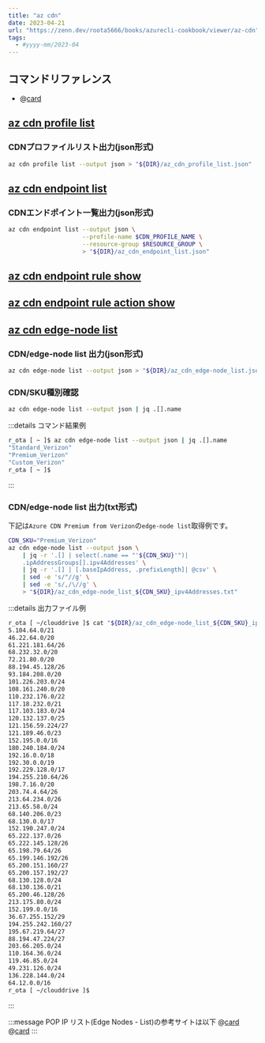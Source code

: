 ```yaml
---
title: "az cdn"
date: 2023-04-21
url: "https://zenn.dev/roota5666/books/azurecli-cookbook/viewer/az-cdn"
tags:
  - #yyyy-mm/2023-04
---
```


## コマンドリファレンス

- @[card](https://learn.microsoft.com/ja-jp/cli/azure/cdn?view=azure-cli-latest)

## [az cdn profile list](https://learn.microsoft.com/ja-jp/cli/azure/cdn/profile?view=azure-cli-latest#az-cdn-profile-list)

### CDNプロファイルリスト出力(json形式)

```bash
az cdn profile list --output json > "${DIR}/az_cdn_profile_list.json"
```

## [az cdn endpoint list](https://learn.microsoft.com/ja-jp/cli/azure/cdn/endpoint?view=azure-cli-latest#az-cdn-endpoint-list)

### CDNエンドポイント一覧出力(json形式)

```bash
az cdn endpoint list --output json \
                     --profile-name $CDN_PROFILE_NAME \
                     --resource-group $RESOURCE_GROUP \
                     > "${DIR}/az_cdn_endpoint_list.json"
```

## [az cdn endpoint rule show](https://learn.microsoft.com/ja-jp/cli/azure/cdn/endpoint/rule?view=azure-cli-latest#az-cdn-endpoint-rule-show)

## [az cdn endpoint rule action show](https://learn.microsoft.com/ja-jp/cli/azure/cdn/endpoint/rule/action?view=azure-cli-latest#az-cdn-endpoint-rule-action-show)

## [az cdn edge-node list](https://learn.microsoft.com/ja-jp/cli/azure/cdn/edge-node?view=azure-cli-latest#az-cdn-edge-node-list)

### CDN/edge-node list 出力(json形式)

```bash
az cdn edge-node list --output json > "${DIR}/az_cdn_edge-node_list.json"
```

### CDN/SKU種別確認

```bash
az cdn edge-node list --output json | jq .[].name
```

:::details コマンド結果例

```bash
r_ota [ ~ ]$ az cdn edge-node list --output json | jq .[].name
"Standard_Verizon"
"Premium_Verizon"
"Custom_Verizon"
r_ota [ ~ ]$ 
```

:::

### CDN/edge-node list 出力(txt形式)

下記は`Azure CDN Premium from Verizon`の`edge-node list`取得例です。

```bash
CDN_SKU="Premium_Verizon"
az cdn edge-node list --output json \
    | jq -r '.[] | select(.name == "'${CDN_SKU}'")| 
    .ipAddressGroups[].ipv4Addresses' \
    | jq -r '.[] | [.baseIpAddress, .prefixLength]| @csv' \
    | sed -e 's/"//g' \
    | sed -e 's/,/\//g' \
    > "${DIR}/az_cdn_edge-node_list_${CDN_SKU}_ipv4Addresses.txt"
```

:::details 出力ファイル例

```bash
r_ota [ ~/clouddrive ]$ cat "${DIR}/az_cdn_edge-node_list_${CDN_SKU}_ipv4Addresses.txt"
5.104.64.0/21
46.22.64.0/20
61.221.181.64/26
68.232.32.0/20
72.21.80.0/20
88.194.45.128/26
93.184.208.0/20
101.226.203.0/24
108.161.240.0/20
110.232.176.0/22
117.18.232.0/21
117.103.183.0/24
120.132.137.0/25
121.156.59.224/27
121.189.46.0/23
152.195.0.0/16
180.240.184.0/24
192.16.0.0/18
192.30.0.0/19
192.229.128.0/17
194.255.210.64/26
198.7.16.0/20
203.74.4.64/26
213.64.234.0/26
213.65.58.0/24
68.140.206.0/23
68.130.0.0/17
152.190.247.0/24
65.222.137.0/26
65.222.145.128/26
65.198.79.64/26
65.199.146.192/26
65.200.151.160/27
65.200.157.192/27
68.130.128.0/24
68.130.136.0/21
65.200.46.128/26
213.175.80.0/24
152.199.0.0/16
36.67.255.152/29
194.255.242.160/27
195.67.219.64/27
88.194.47.224/27
203.66.205.0/24
110.164.36.0/24
119.46.85.0/24
49.231.126.0/24
136.228.144.0/24
64.12.0.0/16
r_ota [ ~/clouddrive ]$ 
```

:::

:::message
POP IP リスト(Edge Nodes - List)の参考サイトは以下
@[card](https://learn.microsoft.com/ja-jp/azure/cdn/cdn-pop-list-api)
@[card](https://learn.microsoft.com/ja-jp/rest/api/cdn/edge-nodes/list?tabs=HTTP)
:::

